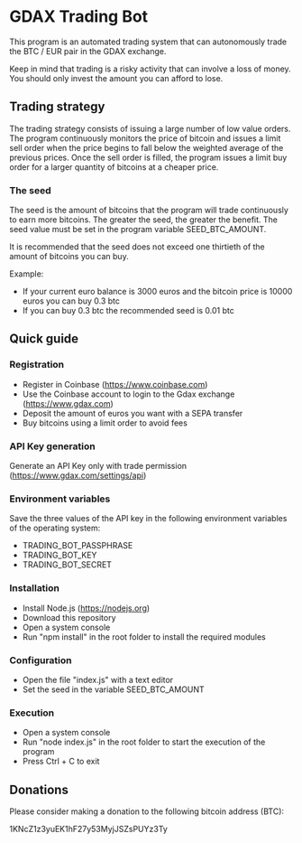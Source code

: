 # GDAX Trading Bot

This program is an automated trading system that can autonomously trade the BTC / EUR pair in the GDAX exchange. 

Keep in mind that trading is a risky activity that can involve a loss of money. You should only invest the amount you can afford to lose.

## Trading strategy

The trading strategy consists of issuing a large number of low value orders. The program continuously monitors the price of bitcoin and issues a limit sell order when the price begins to fall below the weighted average of the previous prices. Once the sell order is filled, the program issues a limit buy order for a larger quantity of bitcoins at a cheaper price.

### The seed

The seed is the amount of bitcoins that the program will trade continuously to earn more bitcoins. The greater the seed, the greater the benefit. The seed value must be set in the program variable SEED_BTC_AMOUNT.

It is recommended that the seed does not exceed one thirtieth of the amount of bitcoins you can buy.

Example:

- If your current euro balance is 3000 euros and the bitcoin price is 10000 euros you can buy 0.3 btc
- If you can buy 0.3 btc the recommended seed is 0.01 btc

## Quick guide

### Registration

- Register in Coinbase (https://www.coinbase.com)
- Use the Coinbase account to login to the Gdax exchange (https://www.gdax.com)
- Deposit the amount of euros you want with a SEPA transfer
- Buy bitcoins using a limit order to avoid fees

### API Key generation

Generate an API Key only with trade permission (https://www.gdax.com/settings/api)

### Environment variables

Save the three values of the API key in the following environment variables of the operating system:

- TRADING_BOT_PASSPHRASE
- TRADING_BOT_KEY
- TRADING_BOT_SECRET

### Installation

- Install Node.js (https://nodejs.org)
- Download this repository
- Open a system console
- Run "npm install" in the root folder to install the required modules

### Configuration

- Open the file "index.js" with a text editor
- Set the seed in the variable SEED_BTC_AMOUNT

### Execution

- Open a system console
- Run "node index.js" in the root folder to start the execution of the program
- Press Ctrl + C to exit 

## Donations

Please consider making a donation to the following bitcoin address (BTC):

1KNcZ1z3yuEK1hF27y53MyjJSZsPUYz3Ty
